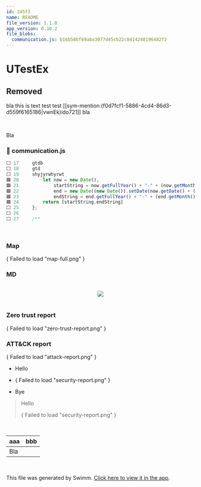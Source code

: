 ```yaml
---
id: 245f3
name: README
file_version: 1.1.0
app_version: 0.10.2
file_blobs:
  communication.js: b16b58bf69aba3077d45cb22c8414248196482f2
---
```


# UTestEx

## Removed

bla this is text test test [[sym-mention:(f0d7fcf1-5886-4cd4-86d3-d559f6165186|vwnEk)ido721]] bla

<br/>

Bla
<!-- NOTE-swimm-snippet: the lines below link your snippet to Swimm -->
### 📄 communication.js
<!-- collapsed -->

```javascript
⬜ 17     gtdb
⬜ 18     gtd
⬜ 19     shyjyrwhyrwt
🟩 20         let now = new Date(),
🟩 21             startString = now.getFullYear() + "-" + (now.getMonth() + 1) + "-" + (now.getDate()),
🟩 22             end = new Date((new Date()).setDate(now.getDate() + (range || 7))),
🟩 23             endString = end.getFullYear() + "-" + (end.getMonth() + 1) + "-" + (end.getDate());
🟩 24         return [startString,endString]
⬜ 25     };
⬜ 26     
⬜ 27     /**
```

<br/>

### Map

{ Failed to load "map-full.png" }

### MD

<br/>

<div align="center"><img src="https://firebasestorage.googleapis.com/v0/b/swimm-dev-content/o/repositories%2Fls4DA2fLasmQuEbT4ipw%2F1fb86d1b-0ebc-44d6-bc3e-7a7e3b35da3b.png?alt=media&token=e8c8c072-c27e-4ef5-89d6-34500196b925" style="width:'50%'"/></div>

<br/>

### Zero trust report

{ Failed to load "zero-trust-report.png" }

### ATT&CK report

{ Failed to load "attack-report.png" }

*   Hello
    
*   { Failed to load "security-report.png" }
    
*   Bye
    

> Hello
> 
> { Failed to load "security-report.png" }

<br/>

|aaa|bbb  |
|---|-----|
|Bla|<br/>|

<br/>

This file was generated by Swimm. [Click here to view it in the app](http://localhost:5001/repos/ls4DA2fLasmQuEbT4ipw/docs/245f3).